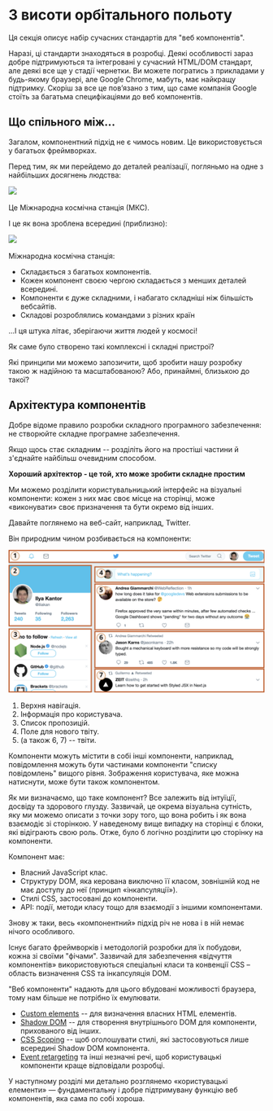 # З висоти орбітального польоту

Ця секція описує набір сучасних стандартів для "веб компонентів".

Наразі, ці стандарти знаходяться в розробці. Деякі особливості зараз добре підтримуються та інтегровані у сучасний HTML/DOM стандарт, але деякі все ще у стадії чернетки. Ви можете погратись з прикладами у будь-якому браузері, але Google Chrome, мабуть, має найкращу підтримку. Скоріш за все це пов’язано з тим, що саме компанія Google стоїть за багатьма специфікаціями до веб компонентів.

## Що спільного між...

Загалом, компонентний підхід не є чимось новим. Це використовується у багатьох фреймворках.

Перед тим, як ми перейдемо до деталей реалізації, погляньмо на одне з найбільших досягнень людства:

![](satellite.jpg)

Це Міжнародна космічна станція (МКС).

І це як вона зроблена всередині (приблизно):

![](satellite-expanded.jpg)

Міжнародна космічна станція:
- Складається з багатьох компонентів.
- Кожен компонент своєю чергою складається з менших деталей всередині.
- Компоненти є дуже складними, і набагато складніші ніж більшість вебсайтів.
- Складові розроблялись командами з різних країн

...І ця штука літає, зберігаючи життя людей у космосі!

Як саме було створено такі комплексні і складні пристрої?

Які принципи ми можемо запозичити, щоб зробити нашу розробку такою ж надійною та масштабованою? Або, принаймні, близькою до такої?

## Архітектура компонентів

Добре відоме правило розробки складного програмного забезпечення: не створюйте складне програмне забезпечення.

Якщо щось стає складним -- розділіть його на простіші частини й з'єднайте найбільш очевидним способом.

**Хороший архітектор - це той, хто може зробити складне простим**

Ми можемо розділити користувальницький інтерфейс на візуальні компоненти: кожен з них має своє місце на сторінці, може «виконувати» своє призначення та бути окремо від інших.

Давайте поглянемо на веб-сайт, наприклад, Twitter.

Він природним чином розбивається на компоненти:

![](web-components-twitter.svg)

1. Верхня навігація.
2. Інформація про користувача.
3. Список пропозицій.
4. Поле для нового твіту.
5. (а також 6, 7) -- твіти.

Компоненти можуть містити в собі інші компоненти, наприклад, повідомлення можуть бути частинами компоненти "списку повідомлень" вищого рівня. Зображення користувача, яке можна натиснути, може бути також компонентом.

Як ми визначаємо, що таке компонент? Все залежить від інтуїції, досвіду та здорового глузду. Зазвичай, це окрема візуальна сутність, яку ми можемо описати з точки зору того, що вона робить і як вона взаємодіє зі сторінкою. У наведеному вище випадку на сторінці є блоки, які відіграють свою роль. Отже, було б логічно розділити цю сторінку на компоненти.

Компонент має:
- Власний JavaScript клас.
- Структуру DOM, яка керована виключно її класом, зовнішній код не має доступу до неї (принцип «інкапсуляції»).
- Стилі CSS, застосовані до компоненти.
- API: події, методи класу тощо для взаємодії з іншими компонентами.

Знову ж таки, весь «компонентний» підхід річ не нова і в ній немає нічого особливого.

Існує багато фреймворків і методологій розробки для їх побудови, кожна зі своїми "фічами". Зазвичай для забезпечення «відчуття компонентів» використовуються спеціальні класи та конвенції CSS – область визначення CSS та інкапсуляція DOM.

"Веб компоненти" надають для цього вбудовані можливості браузера, тому нам більше не потрібно їх емулювати.

- [Custom elements](https://html.spec.whatwg.org/multipage/custom-elements.html#custom-elements) -- для визначення власних HTML елементів.
- [Shadow DOM](https://dom.spec.whatwg.org/#shadow-trees) -- для створення внутрішнього DOM для компоненти, прихованого від інших.
- [CSS Scoping](https://drafts.csswg.org/css-scoping/) -- щоб оголошувати стилі, які застосовуються лише всередині Shadow DOM компонента.
- [Event retargeting](https://dom.spec.whatwg.org/#retarget) та інші незначні речі, щоб користувацькі компоненти краще відповідали розробці.

У наступному розділі ми детально розглянемо «користувацькі елементи» — фундаментальну і добре підтримувану функцію веб компонентів, яка сама по собі хороша.
